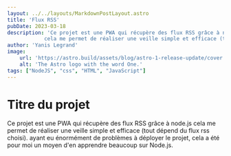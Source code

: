 ```yaml
---
layout: ../../layouts/MarkdownPostLayout.astro
title: 'Flux RSS'
pubDate: 2023-03-18
description: 'Ce projet est une PWA qui récupère des flux RSS grâce à node.js
            cela me permet de réaliser une veille simple et efficace (tout dépend du flux rss choisi).'
author: 'Yanis Legrand'
image:
    url: 'https://astro.build/assets/blog/astro-1-release-update/cover.jpeg' 
    alt: 'The Astro logo with the word One.'
tags: ["NodeJS", "css", "HTML", "JavaScript"]
---
```



# Titre du projet

Ce projet est une PWA qui récupère des flux RSS grâce à node.js
cela me permet de réaliser une veille simple et efficace (tout dépend du flux rss choisi).
ayant eu énormément de problèmes à déployer le projet, cela a été pour moi un moyen d'en apprendre beaucoup
sur Node.js.
